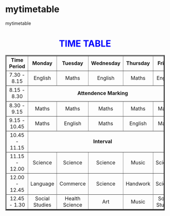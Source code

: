 # mytimetable
mytimetable
<!DOCTYPE html>
<html>
<main>
<body>
  <center> <h1> <font color="Blue"> TIME TABLE </font></h1> </center>
  
  <table border="3" cellspacing="0" align="center">
  <!--<caption>Time table</caption>-->
  
  <tr>
     <td align="center" height="40" width="100"><b>Time Period</b></td>
     <td align="center" height="40" width="100"><b>Monday</b></td>
     <td align="center" height="40" width="100"><b>Tuesday</b></td>
     <td align="center" height="40" width="100"><b>Wednesday</b></td>
     <td align="center" height="40" width="100"><b>Thursday</b></td>
     <td align="center" height="40" width="100"><b>Friday</b></td>
  </tr>
  
  <tr>
     <td align="center" height="40">7.30 - 8.15</td>
     <td align="center" height="40">English</td>
     <td align="center" height="40">Maths</td> 
     <td align="center" height="40">English </td>
	 <td align="center" height="40">Maths</td> 
     <td align="center" height="40">English</td>
  </tr>
  <tr>
     <td align="center" height="40">8.15 - 8.30</td>
     <td colspan="5" align="center" height="50">
     <b>Attendence Marking</b></td>
  </tr>
     <td align="center" height="40">8.30 - 9.15</td>
	 <td align="center" height="40">Maths</td>
	 <td align="center" height="40">Maths</td>
	 <td align="center" height="40">Maths</td>
	 <td align="center" height="40">Maths</td>
	 <td align="center" height="40">Maths</td>
  <tr>
     <td align="center" height="40">9.15 - 10.45</td>
	 <td align="center" height="40">Maths</td>
	 <td align="center" height="40">English</td>
	 <td align="center" height="40">Maths</td>
	 <td align="center" height="40">English</td>
	 <td align="center" height="40">Maths</td>
  </tr>
     <td align="center" height="40">10.45 - 11.15</td>
     <td colspan="5" align="center" height="50">
     <b>Interval</b></td>
  <tr>
     <td align="center" height="40">11.15 - 12.00</td>
	 <td align="center" height="40">Science</td>
	 <td align="center" height="40">Science</td>
	 <td align="center" height="40">Science</td>
	 <td align="center" height="40">Music</td>
	 <td align="center" height="40">Science</td>
  </tr>
     <td align="center" height="40">12.00 - 12.45</td>
	 <td align="center" height="40">Language</td>
	 <td align="center" height="40">Commerce</td>
	 <td align="center" height="40">Science</td>
	 <td align="center" height="40">Handwork</td>
	 <td align="center" height="40">Science</td>
  <tr>
  <tr>
     <td align="center" height="40">12.45 - 1.30</td>
     <td align="center" height="40">Social Studies</td>
     <td align="center" height="40">Health Science</td>
     <td align="center" height="40">Art</td>
     <td align="center" height="40">Music</td>
     <td align="center" height="40">Social Studies</td>	 
  </tr>
      
  </table>          
</body>
</main>
</html>
    
